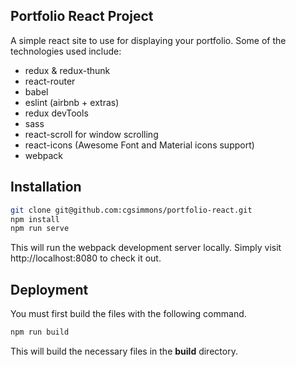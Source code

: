 ## Portfolio React Project

A simple react site to use for displaying your portfolio. Some of the technologies used include:
* redux & redux-thunk
* react-router
* babel
* eslint (airbnb + extras)
* redux devTools
* sass
* react-scroll for window scrolling
* react-icons (Awesome Font and Material icons support)
* webpack


## Installation

```bash
git clone git@github.com:cgsimmons/portfolio-react.git
npm install
npm run serve
```
This will run the webpack development server locally. Simply visit http://localhost:8080 to check it out.


## Deployment

You must first build the files with the following command.
```bash
npm run build
```

This will build the necessary files in the **build** directory.
